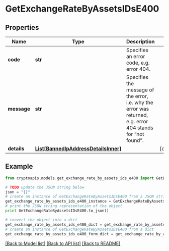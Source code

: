 # GetExchangeRateByAssetsIDsE400


## Properties
Name | Type | Description | Notes
------------ | ------------- | ------------- | -------------
**code** | **str** | Specifies an error code, e.g. error 404. | 
**message** | **str** | Specifies the message of the error, i.e. why the error was returned, e.g. error 404 stands for “not found”. | 
**details** | [**List[BannedIpAddressDetailsInner]**](BannedIpAddressDetailsInner.md) |  | [optional] 

## Example

```python
from cryptoapis.models.get_exchange_rate_by_assets_ids_e400 import GetExchangeRateByAssetsIDsE400

# TODO update the JSON string below
json = "{}"
# create an instance of GetExchangeRateByAssetsIDsE400 from a JSON string
get_exchange_rate_by_assets_ids_e400_instance = GetExchangeRateByAssetsIDsE400.from_json(json)
# print the JSON string representation of the object
print GetExchangeRateByAssetsIDsE400.to_json()

# convert the object into a dict
get_exchange_rate_by_assets_ids_e400_dict = get_exchange_rate_by_assets_ids_e400_instance.to_dict()
# create an instance of GetExchangeRateByAssetsIDsE400 from a dict
get_exchange_rate_by_assets_ids_e400_form_dict = get_exchange_rate_by_assets_ids_e400.from_dict(get_exchange_rate_by_assets_ids_e400_dict)
```
[[Back to Model list]](../README.md#documentation-for-models) [[Back to API list]](../README.md#documentation-for-api-endpoints) [[Back to README]](../README.md)



